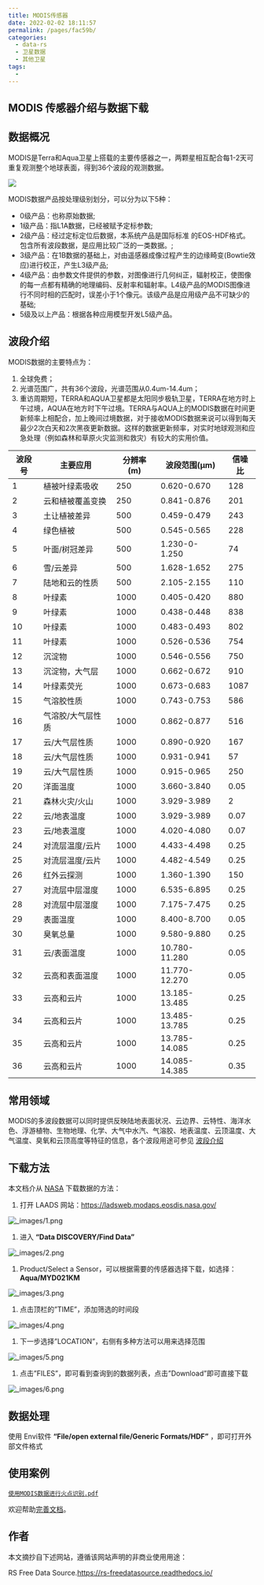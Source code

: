 ```yaml
---
title: MODIS传感器
date: 2022-02-02 18:11:57
permalink: /pages/fac59b/
categories:
  - data-rs
  - 卫星数据
  - 其他卫星
tags:
  - 
---
```

## MODIS 传感器介绍与数据下载

## 数据概况

MODIS是Terra和Aqua卫星上搭载的主要传感器之一，两颗星相互配合每1-2天可重复观测整个地球表面，得到36个波段的观测数据。

![](http://pics.landcover100.com/pics//image/202202021815338.png)

MODIS数据产品按处理级别划分，可以分为以下5种：

- 0级产品：也称原始数据;
- 1级产品：指L1A数据，已经被赋予定标参数;
- 2级产品：经过定标定位后数据，本系统产品是国际标准 的EOS-HDF格式。包含所有波段数据，是应用比较广泛的一类数据。;
- 3级产品：在1B数据的基础上，对由遥感器成像过程产生的边缘畸变(Bowtie效应)进行校正，产生L3级产品;
- 4级产品：由参数文件提供的参数，对图像进行几何纠正，辐射校正，使图像的每一点都有精确的地理编码、反射率和辐射率。L4级产品的MODIS图像进行不同时相的匹配时，误差小于1个像元。该级产品是应用级产品不可缺少的基础;
- 5级及以上产品：根据各种应用模型开发L5级产品。

## 波段介绍

MODIS数据的主要特点为：

1. 全球免费；
2. 光谱范围广，共有36个波段，光谱范围从0.4um-14.4um；
3. 重访周期短，TERRA和AQUA卫星都是太阳同步极轨卫星，TERRA在地方时上午过境，AQUA在地方时下午过境。TERRA与AQUA上的MODIS数据在时间更新频率上相配合，加上晚间过境数据，对于接收MODIS数据来说可以得到每天最少2次白天和2次黑夜更新数据。这样的数据更新频率，对实时地球观测和应急处理（例如森林和草原火灾监测和救灾）有较大的实用价值。

| 波段号 | 主要应用          | 分辨率(m) | 波段范围(μm)  | 信噪比 |
| ------ | ----------------- | --------- | ------------- | ------ |
| 1      | 植被叶绿素吸收    | 250       | 0.620-0.670   | 128    |
| 2      | 云和植被覆盖变换  | 250       | 0.841-0.876   | 201    |
| 3      | 土让植被差异      | 500       | 0.459-0.479   | 243    |
| 4      | 绿色植被          | 500       | 0.545-0.565   | 228    |
| 5      | 叶面/树冠差异     | 500       | 1.230-0-1.250 | 74     |
| 6      | 雪/云差异         | 500       | 1.628-1.652   | 275    |
| 7      | 陆地和云的性质    | 500       | 2.105-2.155   | 110    |
| 8      | 叶绿素            | 1000      | 0.405-0.420   | 880    |
| 9      | 叶绿素            | 1000      | 0.438-0.448   | 838    |
| 10     | 叶绿素            | 1000      | 0.483-0.493   | 802    |
| 11     | 叶绿素            | 1000      | 0.526-0.536   | 754    |
| 12     | 沉淀物            | 1000      | 0.546-0.556   | 750    |
| 13     | 沉淀物，大气层    | 1000      | 0.662-0.672   | 910    |
| 14     | 叶绿素荧光        | 1000      | 0.673-0.683   | 1087   |
| 15     | 气溶胶性质        | 1000      | 0.743-0.753   | 586    |
| 16     | 气溶胶/大气层性质 | 1000      | 0.862-0.877   | 516    |
| 17     | 云/大气层性质     | 1000      | 0.890-0.920   | 167    |
| 18     | 云/大气层性质     | 1000      | 0.931-0.941   | 57     |
| 19     | 云/大气层性质     | 1000      | 0.915-0.965   | 250    |
| 20     | 洋面温度          | 1000      | 3.660-3.840   | 0.05   |
| 21     | 森林火灾/火山     | 1000      | 3.929-3.989   | 2      |
| 22     | 云/地表温度       | 1000      | 3.929-3.989   | 0.07   |
| 23     | 云/地表温度       | 1000      | 4.020-4.080   | 0.07   |
| 24     | 对流层温度/云片   | 1000      | 4.433-4.498   | 0.25   |
| 25     | 对流层温度/云片   | 1000      | 4.482-4.549   | 0.25   |
| 26     | 红外云探测        | 1000      | 1.360-1.390   | 150    |
| 27     | 对流层中层湿度    | 1000      | 6.535-6.895   | 0.25   |
| 28     | 对流层中层湿度    | 1000      | 7.175-7.475   | 0.25   |
| 29     | 表面温度          | 1000      | 8.400-8.700   | 0.05   |
| 30     | 臭氧总量          | 1000      | 9.580-9.880   | 0.25   |
| 31     | 云/表面温度       | 1000      | 10.780-11.280 | 0.05   |
| 32     | 云高和表面温度    | 1000      | 11.770-12.270 | 0.05   |
| 33     | 云高和云片        | 1000      | 13.185-13.485 | 0.25   |
| 34     | 云高和云片        | 1000      | 13.485-13.785 | 0.25   |
| 35     | 云高和云片        | 1000      | 13.785-14.085 | 0.25   |
| 36     | 云高和云片        | 1000      | 14.085-14.385 | 0.35   |

## 常用领域

MODIS的多波段数据可以同时提供反映陆地表面状况、云边界、云特性、海洋水色、浮游植物、生物地理、化学、大气中水汽、气溶胶、地表温度、云顶温度、大气温度、臭氧和云顶高度等特征的信息，各个波段用途可参见 [波段介绍](https://rs-freedatasource.readthedocs.io/zh_CN/latest/MODIS.html#id2)

## 下载方法

本文档介从 [NASA](https://ladsweb.modaps.eosdis.nasa.gov/) 下载数据的方法：

1. 打开 LAADS 网站：https://ladsweb.modaps.eosdis.nasa.gov/

![_images/1.png](https://rs-freedatasource.readthedocs.io/zh_CN/latest/_images/1.png)

1. 进入 **“Data DISCOVERY/Find Data”**

![_images/2.png](https://rs-freedatasource.readthedocs.io/zh_CN/latest/_images/2.png)

1. Product/Select a Sensor，可以根据需要的传感器选择下载，如选择：**Aqua/MYD021KM**

![_images/3.png](https://rs-freedatasource.readthedocs.io/zh_CN/latest/_images/3.png)

1. 点击顶栏的”TIME”，添加筛选的时间段

![_images/4.png](https://rs-freedatasource.readthedocs.io/zh_CN/latest/_images/4.png)

1. 下一步选择”LOCATION”，右侧有多种方法可以用来选择范围

![_images/5.png](https://rs-freedatasource.readthedocs.io/zh_CN/latest/_images/5.png)

1. 点击”FILES”，即可看到查询到的数据列表，点击”Download”即可直接下载

![_images/6.png](https://rs-freedatasource.readthedocs.io/zh_CN/latest/_images/6.png)

## 数据处理

使用 Envi软件 **“File/open external file/Generic Formats/HDF”** ，即可打开外部文件格式

## 使用案例

[`使用MODIS数据进行火点识别.pdf`](https://rs-freedatasource.readthedocs.io/zh_CN/latest/_downloads/使用MODIS数据进行火点识别.pdf)

欢迎帮助[完善文档](https://github.com/ruiduobao/piegee.com)。

## 作者

本文摘抄自下述网站，遵循该网站声明的非商业使用用途： 

RS Free Data Source.https://rs-freedatasource.readthedocs.io/